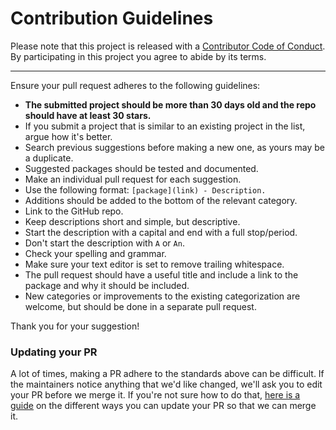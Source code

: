 # Contribution Guidelines

Please note that this project is released with a [Contributor Code of Conduct](code-of-conduct.md). By participating in this project you agree to abide by its terms.

---

Ensure your pull request adheres to the following guidelines:

- **The submitted project should be more than 30 days old and the repo should have at least 30 stars.**
- If you submit a project that is similar to an existing project in the list, argue how it's better.
- Search previous suggestions before making a new one, as yours may be a duplicate.
- Suggested packages should be tested and documented.
- Make an individual pull request for each suggestion.
- Use the following format: `[package](link) - Description.`
- Additions should be added to the bottom of the relevant category.
- Link to the GitHub repo.
- Keep descriptions short and simple, but descriptive.
- Start the description with a capital and end with a full stop/period.
- Don't start the description with `A` or `An`.
- Check your spelling and grammar.
- Make sure your text editor is set to remove trailing whitespace.
- The pull request should have a useful title and include a link to the package and why it should be included.
- New categories or improvements to the existing categorization are welcome, but should be done in a separate pull request.

Thank you for your suggestion!

### Updating your PR

A lot of times, making a PR adhere to the standards above can be difficult. If the maintainers notice anything that we'd like changed, we'll ask you to edit your PR before we merge it. If you're not sure how to do that, [here is a guide](https://github.com/RichardLitt/knowledge/blob/master/github/amending-a-commit-guide.md) on the different ways you can update your PR so that we can merge it.
